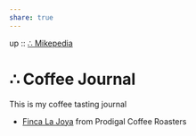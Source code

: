 ```yaml
---  
share: true  
---  
```

up :: [∴ Mikepedia](./%E2%88%B4-Mikepedia.md)  
  
# ∴ Coffee Journal  
  
This is my coffee tasting journal  
  
- [Finca La Joya](./2023-02-13-Prodigal.md) from Prodigal Coffee Roasters  
